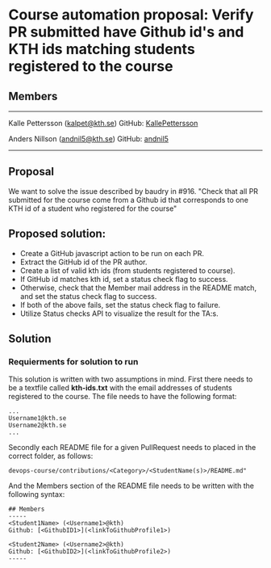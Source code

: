 # Course automation proposal: Verify PR submitted have Github id's and KTH ids matching students registered to the course 

 ## Members
-----
Kalle Pettersson (kalpet@kth.se)
GitHub: [KallePettersson](https://github.com/KallePettersson)

Anders Nillson (andnil5@kth.se)
GitHub: [andnil5](https://github.com/andnil5)

-----

 ## Proposal
We want to solve the issue described by baudry in #916.
"Check that all PR submitted for the course come from a Github id that corresponds to one KTH id of a student who registered for the course"

 ## Proposed solution:

* Create a GitHub javascript action to be run on each PR.
* Extract the GitHub id of the PR author.
* Create a list of valid kth ids (from students registered to course).
* If GitHub id matches kth id, set a status check flag to success.
* Otherwise, check that the Member mail address in the README match, and set the status check flag to success.
* If both of the above fails, set the status check flag to failure.
* Utilize Status checks API to visualize the result for the TA:s.


## Solution

### Requierments for solution to run
This solution is written with two assumptions in mind. First there needs to be a textfile called **kth-ids.txt** with the email addresses of students registered to the course. The file needs to have the following format:

````
...
Username1@kth.se
Username2@kth.se
...
````

Secondly each README file for a given PullRequest needs to placed in the correct folder, as follows: 
````
devops-course/contributions/<Category>/<StudentName(s)>/README.md"
````
And the Members section of the README file needs to be written with the following syntax:
````
## Members
-----
<Student1Name> (<Username1>@kth)
Github: [<GithubID1>](<linkToGithubProfile1>)

<Student2Name> (<Username2>@kth)
Github: [<GithubID2>](<linkToGithubProfile2>)
-----
````